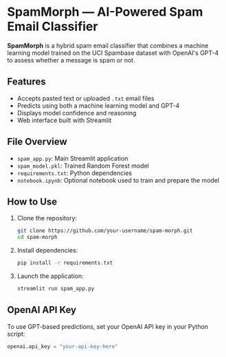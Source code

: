 # SpamMorph — AI-Powered Spam Email Classifier

**SpamMorph** is a hybrid spam email classifier that combines a machine learning model trained on the UCI Spambase dataset with OpenAI's GPT-4 to assess whether a message is spam or not.

## Features

- Accepts pasted text or uploaded `.txt` email files
- Predicts using both a machine learning model and GPT-4
- Displays model confidence and reasoning
- Web interface built with Streamlit

## File Overview

- `spam_app.py`: Main Streamlit application
- `spam_model.pkl`: Trained Random Forest model
- `requirements.txt`: Python dependencies
- `notebook.ipynb`: Optional notebook used to train and prepare the model

## How to Use

1. Clone the repository:
    ```bash
    git clone https://github.com/your-username/spam-morph.git
    cd spam-morph
    ```

2. Install dependencies:
    ```bash
    pip install -r requirements.txt
    ```

3. Launch the application:
    ```bash
    streamlit run spam_app.py
    ```

## OpenAI API Key

To use GPT-based predictions, set your OpenAI API key in your Python script:

```python
openai.api_key = "your-api-key-here"
